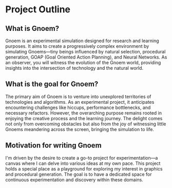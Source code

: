 # Project Outline

## What is Gnoem?
Gnoem is an experimental simulation designed for research and learning purposes. It aims to create a progressively complex environment by simulating Gnoems—tiny beings influenced by natural selection, procedural generation, GOAP (Goal Oriented Action Planning), and Neural Networks. As an observer, you will witness the evolution of the Gnoem world, providing insights into the intersection of technology and the natural world.

## What is the goal for Gnoem?
The primary aim of Gnoem is to venture into unexplored territories of technologies and algorithms. As an experimental project, it anticipates encountering challenges like hiccups, performance bottlenecks, and necessary refactors. However, the overarching purpose remains rooted in enjoying the creative process and the learning journey. The delight comes not only from overcoming obstacles but also from the joy of witnessing little Gnoems meandering across the screen, bringing the simulation to life.

## Motivation for writing Gnoem
I'm driven by the desire to create a go-to project for experimentation—a canvas where I can delve into various ideas at my own pace. This project holds a special place as a playground for exploring my interest in graphics and procedural generation. The goal is to have a dedicated space for continuous experimentation and discovery within these domains.
<!--stackedit_data:
eyJoaXN0b3J5IjpbLTU3Nzk0ODQzMywxODk4NjMyOTM4XX0=
-->